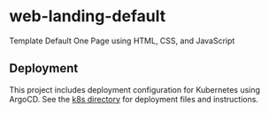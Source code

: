 # web-landing-default
Template Default One Page using HTML, CSS, and JavaScript

## Deployment

This project includes deployment configuration for Kubernetes using ArgoCD. See the [k8s directory](./k8s) for deployment files and instructions.
